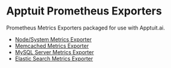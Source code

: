 # Apptuit Prometheus Exporters

Prometheus Metrics Exporters packaged for use with Apptuit.ai.

* [Node/System Metrics Exporter](https://github.com/ApptuitAI/prometheus-exporters/node_exporter)
* [Memcached Metrics Exporter](https://github.com/ApptuitAI/prometheus-exporters/memcached_exporter)
* [MySQL Server Metrics Exporter](https://github.com/ApptuitAI/prometheus-exporters/mysqld_exporter)
* [Elastic Search Metrics Exporter](https://github.com/ApptuitAI/prometheus-exporters/elasticsearch_exporter)
